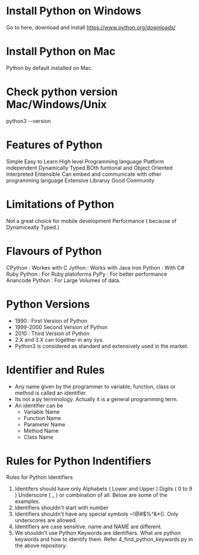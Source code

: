 # Install Python on Windows 
Go to here, download and install https://www.python.org/downloads/

# Install Python on Mac 
Python by default installed on Mac. 

# Check python version Mac/Windows/Unix
python3 --version 


# Features of Python 
Simple 
Easy to Learn 
High level Programming language 
Platform independent 
Dynamically Typed 
BOth funtional and Object Oriented 
Interpreted 
Entensible 
Can embed and communicate with other programming language 
Extensive Libraruy 
Good Community 

# Limitations of Python 
Not a great choice for mobile development 
Performance ( because of Dynamiceally Typed.)

# Flavours of Python 
CPython : Workes with C 
Jython : Works with Java 
Iron Python : With C# 
Ruby Python : For Ruby platoforms 
PyPy : For better performance 
Anancode Python : For Large Volumes of data. 

# Python Versions 
- 1990 : First Version of Python 
- 1999-2000 Second Version of Python 
- 2010 : Third Version of Python 
- 2.X and 3.X can together in any sys. 
- Python3 is considered as standard and extensively used in the market. 

# Identifier and Rules 
- Any name given by the programmer to variable, function, class or method is called an identifier. 
- Its not a py terminology. Actually it is a general programming term.
- An identifier can be 
    - Variable Name 
    - Function Name 
    - Parameter Name 
    - Method Name 
    - Class Name 

# Rules for Python Indentifiers 
Rules for Python Identifiers 
1. Identifers should have only 
    Alphabets ( Lower and Upper )
    Digits ( 0 to 9 )
    Underscore ( _ )
    or combination of all. 
Below are some of the examples. 
2. Identifiers shouldn't start with number 
3. Identifiers shouldn't have any special symbols ~!@#$%^&*(). Only underscores are allowed.
4. Identifiers are case sensitive. name and NAME are different. 
5. We shouldn't use Python Keywords are identifiers. What are python keywords and how to identify them. Refer 4_find_python_keywords.py in the above repository.

